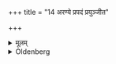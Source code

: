 +++
title = "14 अरण्ये प्रपदं प्रयुञ्जीत"

+++

<details><summary>मूलम्</summary>

अरण्ये प्रपदं प्रयुञ्जीत दर्भेष्वासीनः १४
</details>

<details><summary>Oldenberg</summary>

14. Let him recite the Prapada formula (Sūtras 7. 8), sitting in the forest on Darbha grass,
</details>
